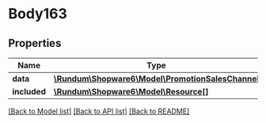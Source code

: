 # Body163

## Properties
Name | Type | Description | Notes
------------ | ------------- | ------------- | -------------
**data** | [**\Rundum\Shopware6\Model\PromotionSalesChannel**](PromotionSalesChannel.md) |  | [optional] 
**included** | [**\Rundum\Shopware6\Model\Resource[]**](Resource.md) |  | [optional] 

[[Back to Model list]](../../README.md#documentation-for-models) [[Back to API list]](../../README.md#documentation-for-api-endpoints) [[Back to README]](../../README.md)

